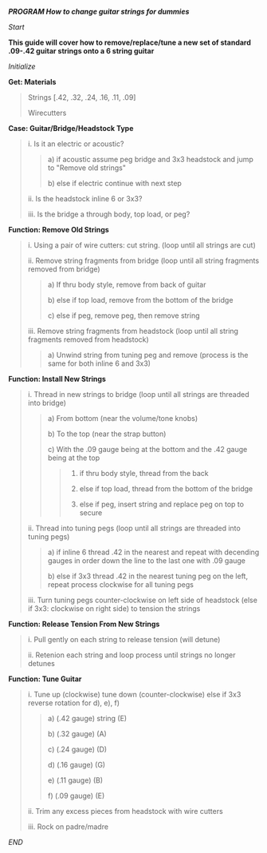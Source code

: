 ***PROGRAM How to change guitar strings for dummies***

*Start*

**This guide will cover how to remove/replace/tune a new set of standard .09-.42 guitar strings onto a 6 string guitar**

*Initialize*

**Get: Materials**

>Strings [.42, .32, .24, .16, .11, .09]
>
>Wirecutters

**Case: Guitar/Bridge/Headstock Type**

> i. Is it an electric or acoustic?
> 
>> a) if acoustic assume peg bridge and 3x3 headstock and jump to "Remove old strings"
>> 
>> b) else if electric continue with next step
>> 
> ii. Is the headstock inline 6 or 3x3?
> 
> iii. Is the bridge a through body, top load, or peg?

**Function: Remove Old Strings**

> i. Using a pair of wire cutters: cut string. (loop until all strings are cut)
> 
> ii. Remove string fragments from bridge (loop until all string fragments removed from bridge)
> 
>> a) If thru body style, remove from back of guitar
>> 
>> b) else if top load, remove from the bottom of the bridge
>> 
>> c) else if peg, remove peg, then remove string
>> 
> iii. Remove string fragments from headstock (loop until all string fragments removed from headstock)
> 
>> a) Unwind string from tuning peg and remove (process is the same for both inline 6 and 3x3)

**Function: Install New Strings**

> i. Thread in new strings  to bridge (loop until all strings are threaded into bridge)
> 
>> a) From bottom (near the volume/tone knobs) 
>> 
>> b) To the top (near the strap button) 
>> 
>> c) With the .09 gauge being at the bottom and the .42 gauge being at the top
>> 
>>> 1) if thru body style, thread from the back
>>> 
>>> 2) else if top load, thread from the bottom of the bridge
>>> 
>>> 3) else if peg, insert string and replace peg on top to secure
>>> 
> ii. Thread into tuning pegs (loop until all strings are threaded into tuning pegs)
> 
>> a) if inline 6 thread .42 in the nearest and repeat with decending gauges in order down the line to the last one with .09 gauge
>> 
>> b) else if 3x3 thread .42 in the nearest tuning peg on the left, repeat process clockwise for all tuning pegs
>> 
> iii. Turn tuning pegs counter-clockwise on left side of headstock (else if 3x3: clockwise on right side) to tension the strings

**Function: Release Tension From New Strings**

> i. Pull gently on each string to release tension (will detune)
> 
> ii. Retenion each string and loop process until strings no longer detunes

**Function: Tune Guitar**

> i. Tune up (clockwise) tune down (counter-clockwise) else if 3x3 reverse rotation for d), e), f)
> 
>> a) (.42 gauge) string (E)
>> 
>> b) (.32 gauge) (A)
>> 
>> c) (.24 gauge) (D)
>> 
>> d) (.16 gauge) (G)
>> 
>> e) (.11 gauge) (B)
>> 
>> f) (.09 gauge) (E)
>> 
> ii. Trim any excess pieces from headstock with wire cutters
> 
> iii. Rock on padre/madre

*END*
